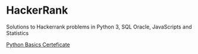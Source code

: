# HackerRank
Solutions to Hackerrank problems in Python 3, SQL Oracle, JavaScripts and Statistics


[Python Basics Certeficate](https://www.hackerrank.com/certificates/983c2f842111)
